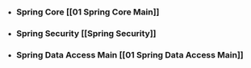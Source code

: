 
- ### Spring Core [[01 Spring Core Main]]
- ### Spring Security [[Spring Security]]
- ### Spring Data Access Main [[01 Spring Data Access Main]]